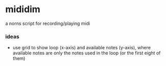 # mididim
a norns script for recording/playing midi


### ideas

- use grid to show loop (x-axis) and available notes (y-axis), where available notes are only the notes used in the loop (or the first eight of them)
